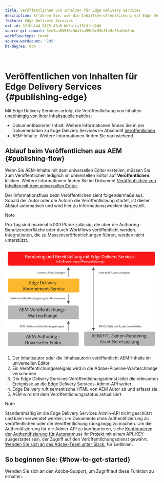 ```yaml
---
title: Veröffentlichen von Inhalten für Edge Delivery Services
description: Erfahren Sie, wie die Inhaltsveröffentlichung mit Edge Delivery Services funktioniert und wie Sie AEM-Inhalte mit Edge Delivery Services veröffentlichen.
feature: Edge Delivery Services
exl-id: 32fbb144-9175-47a9-bb5a-ca15f3fcd2d8
source-git-commit: 3ee1ba83518c3d4fba59b0c98b31e5c63a2eb6ab
workflow-type: tm+mt
source-wordcount: '295'
ht-degree: 66%

---
```



# Veröffentlichen von Inhalten für Edge Delivery Services {#publishing-edge}

Mit Edge Delivery Services erfolgt die Veröffentlichung von Inhalten unabhängig von Ihrer Inhaltsquelle nahtlos:

* Dokumentbasierter Inhalt: Weitere Informationen finden Sie in der Dokumentation zu Edge Delivery Services im Abschnitt [Veröffentlichen](/help/edge/docs/authoring.md).
* AEM-Inhalte: Weitere Informationen finden Sie nachstehend.

## Ablauf beim Veröffentlichen aus AEM {#publishing-flow}

Wenn Sie AEM-Inhalte mit dem universellen Editor erstellen, müssen Sie zum Veröffentlichen lediglich im universellen Editor auf **Veröffentlichen** klicken. Weitere Informationen finden Sie im Dokument [Veröffentlichen von Inhalten mit dem universellen Editor](/help/sites-cloud/authoring/universal-editor/publishing.md).

Der Informationsfluss beim Veröffentlichen sieht folgendermaße aus. Sobald der Autor oder die Autorin die Veröffentlichung startet, ist dieser Ablauf automatisch und wird hier zu Informationszwecken dargestellt.

>[!NOTE]
>
>Pro Tag sind maximal 5.000 Pfade zulässig, die über die Authoring-Benutzeroberfläche oder durch Workflows veröffentlicht werden. Integrationen, die zu Massenveröffentlichungen führen, werden nicht unterstützt.

![Informationsfluss beim Veröffentlichen aus AEM in Edge Delivery Services](assets/publishing-flow.png)

1. Der Inhaltsautor oder die Inhaltsautorin veröffentlicht AEM-Inhalte im universellen Editor.
1. Ein Veröffentlichungsereignis wird in die Adobe-Pipeline-Warteschlange verschoben.
1. Der Edge Delivery Services-Veröffentlichungsdienst leitet die relevanten Ereignisse an die Edge Delivery Services-Admin-API weiter.
1. Edge Delivery ruft semantische HTML von AEM Autor ab und erfasst sie.
1. AEM wird mit dem Veröffentlichungsstatus aktualisiert.

>[!NOTE]
>
>Standardmäßig ist die Edge Delivery Services Admin-API nicht geschützt und kann verwendet werden, um Dokumente ohne Authentifizierung zu veröffentlichen oder die Veröffentlichung rückgängig zu machen. Um die Authentifizierung für die Admin-API zu konfigurieren, siehe [Konfigurieren der Authentifizierung für Autoren](https://www.aem.live/docs/authentication-setup-authoring)muss Ihr Projekt mit einem API_KEY ausgestattet sein, der Zugriff auf den Veröffentlichungsdienst gewährt. [Wenden Sie sich an das Adobe-Team unter Slack.](/help/edge/docs/slack.md) für Leitlinien.

## So beginnen Sie: {#how-to-get-started}

Wenden Sie sich an den Adobe-Support, um Zugriff auf diese Funktion zu erhalten.
